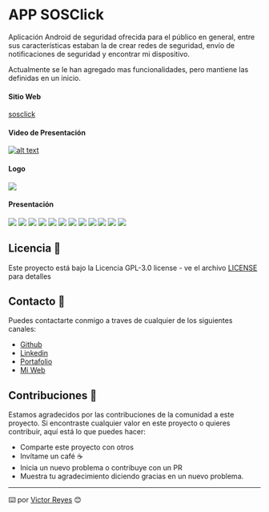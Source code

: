 # APP SOSClick
Aplicación Android de seguridad ofrecida para el público en general, entre sus características estaban la de crear redes de seguridad, envío de notificaciones de seguridad y encontrar mi dispositivo.

Actualmente se le han agregado mas funcionalidades, pero mantiene las definidas en un inicio.

#### Sitio Web
[sosclick](https://www.sosclick.cl/)

#### Video de Presentación
[![alt text](https://raw.githubusercontent.com/tenshi98/Trabajo_Imagenes/main/APP%20SOSClick/src/logo_hor.png)](https://www.youtube.com/embed/YTnEZDfJuGk?si=-LVyxqx_9XMIUTei)


#### Logo
<img src='https://raw.githubusercontent.com/tenshi98/Trabajo_Imagenes/main/APP%20SOSClick/src/logo_hor.png' />

#### Presentación
<img src='https://raw.githubusercontent.com/tenshi98/Trabajo_Imagenes/main/APP%20SOSClick/src/Diapositiva2.JPG' />
<img src='https://raw.githubusercontent.com/tenshi98/Trabajo_Imagenes/main/APP%20SOSClick/src/Diapositiva3.JPG' />
<img src='https://raw.githubusercontent.com/tenshi98/Trabajo_Imagenes/main/APP%20SOSClick/src/Diapositiva4.JPG' />
<img src='https://raw.githubusercontent.com/tenshi98/Trabajo_Imagenes/main/APP%20SOSClick/src/Diapositiva5.JPG' />
<img src='https://raw.githubusercontent.com/tenshi98/Trabajo_Imagenes/main/APP%20SOSClick/src/Diapositiva6.JPG' />
<img src='https://raw.githubusercontent.com/tenshi98/Trabajo_Imagenes/main/APP%20SOSClick/src/Diapositiva7.JPG' />
<img src='https://raw.githubusercontent.com/tenshi98/Trabajo_Imagenes/main/APP%20SOSClick/src/Diapositiva8.JPG' />
<img src='https://raw.githubusercontent.com/tenshi98/Trabajo_Imagenes/main/APP%20SOSClick/src/Diapositiva9.JPG' />
<img src='https://raw.githubusercontent.com/tenshi98/Trabajo_Imagenes/main/APP%20SOSClick/src/Diapositiva10.JPG' />
<img src='https://raw.githubusercontent.com/tenshi98/Trabajo_Imagenes/main/APP%20SOSClick/src/Diapositiva11.JPG' />
<img src='https://raw.githubusercontent.com/tenshi98/Trabajo_Imagenes/main/APP%20SOSClick/src/Diapositiva12.JPG' />
<img src='https://raw.githubusercontent.com/tenshi98/Trabajo_Imagenes/main/APP%20SOSClick/src/Diapositiva13.JPG' />

## Licencia 📄
Este proyecto está bajo la Licencia GPL-3.0 license - ve el archivo [LICENSE](LICENSE) para detalles

## Contacto 📖
Puedes contactarte conmigo a traves de cualquier de los siguientes canales:
- [Github](https://github.com/tenshi98)
- [Linkedin](https://www.linkedin.com/in/victor-reyes-galvez/)
- [Portafolio](https://tenshi98.github.io/portafolio/)
- [Mi Web](https://web.digitalcreations.cl/)

## Contribuciones 🎁
Estamos agradecidos por las contribuciones de la comunidad a este proyecto. Si encontraste cualquier valor en este proyecto o quieres contribuir, aquí está lo que puedes hacer:

- Comparte este proyecto con otros
- Invítame un café ☕
- Inicia un nuevo problema o contribuye con un PR
- Muestra tu agradecimiento diciendo gracias en un nuevo problema.

---

⌨️ por [Victor Reyes](https://github.com/tenshi98) 😊